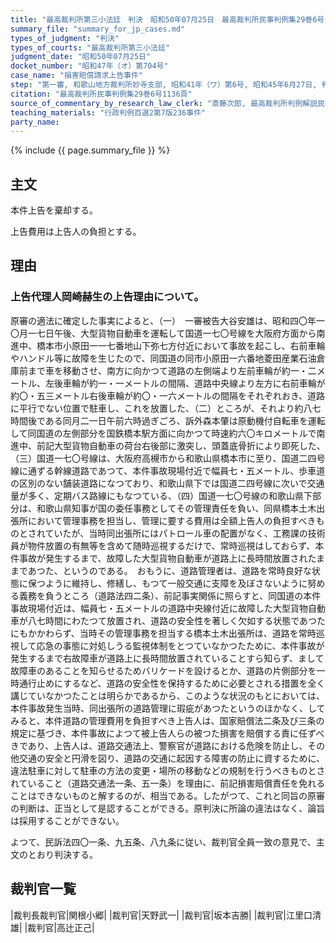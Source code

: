 ```yaml
---
title: "最高裁判所第三小法廷　判決　昭和50年07月25日　最高裁判所民事判例集29巻6号1136頁"
summary_file: "summary_for_jp_cases.md"
types_of_judgment: "判決"
types_of_courts: "最高裁判所第三小法廷"
judgment_date: "昭和50年07月25日"
docket_number: "昭和47年（オ）第704号"
case_name: "損害賠償請求上告事件"
step: "第一審, 和歌山地方裁判所妙寺支部, 昭和41年（ワ）第6号, 昭和45年6月27日, 判決|控訴審, 大阪高等裁判所, 昭和45年（ネ）第1122号, 昭和47年3月28日, 判決"
citation: "最高裁判所民事判例集29巻6号1136頁"
source_of_commentary_by_research_law_clerk: "斎藤次郎, 最高裁判所判例解説民事篇昭和50年度366頁"
teaching_materials: "行政判例百選2第7版236事件"
party_name:
---
```




{% include {{ page.summary_file }}  %}




## 主文



本件上告を棄却する。

上告費用は上告人の負担とする。





## 理由



### 上告代理人岡崎赫生の上告理由について。

原審の適法に確定した事実によると、（一）　一審被告大谷安雄は、昭和四〇年一〇月一七日午後、大型貨物自動車を運転して国道一七〇号線を大阪府方面から南進中、橋本市小原田一一七番地山下弥七方付近において事故を起こし、右前車輪やハンドル等に故障を生じたので、同国道の同市小原田一六番地菱田産業石油倉庫前まで車を移動させ、南方に向かつて道路の左側端より左前車輪が約一・二メートル、左後車輪が約一・一メートルの間隔、道路中央線より左方に右前車輪が約〇・五三メートル右後車輪が約〇・一六メートルの間隔をそれぞれおき、道路に平行でない位置で駐車し、これを放置した、（二）ところが、それより約八七時間後である同月二一日午前六時過ぎごろ、訴外森本肇は原動機付自転車を運転して同国道の左側部分を国鉄橋本駅方面に向かつて時速約六〇キロメートルで南進中、前記大型貨物自動車の荷台右後部に激突し、頭蓋底骨折により即死した、（三）国道一七〇号線は、大阪府高槻市から和歌山県橋本市に至り、国道二四号線に通ずる幹線道路であつて、本件事故現場付近で幅員七・五メートル、歩車道の区別のない舗装道路になつており、和歌山県下では国道二四号線に次いで交通量が多く、定期バス路線にもなつている、（四）国道一七〇号線の和歌山県下部分は、和歌山県知事が国の委任事務としてその管理責任を負い、同県橋本土木出張所において管理事務を担当し、管理に要する費用は全額上告人の負担すべきものとされていたが、当時同出張所にはパトロール車の配置がなく、工務課の技術員が物件放置の有無等を含めて随時巡視するだけで、常時巡視はしておらず、本件事故が発生するまで、故障した大型貨物自動車が道路上に長時間放置されたままであつた、というのである。　おもうに、道路管理者は、道路を常時良好な状態に保つように維持し、修繕し、もつて一般交通に支障を及ぼさないように努める義務を負うところ（道路法四二条）、前記事実関係に照らすと、同国道の本件事故現場付近は、幅員七・五メートルの道路中央線付近に故障した大型貨物自動車が八七時間にわたつて放置され、道路の安全性を著しく欠如する状態であつたにもかかわらず、当時その管理事務を担当する橋本土木出張所は、道路を常時巡視して応急の事態に対処しうる監視体制をとつていなかつたために、本件事故が発生するまで右故障車が道路上に長時間放置されていることすら知らず、まして故障車のあることを知らせるためバリケードを設けるとか、道路の片側部分を一時通行止めにするなど、道路の安全性を保持するために必要とされる措置を全く講じていなかつたことは明らかであるから、このような状況のもとにおいては、本件事故発生当時、同出張所の道路管理に瑕疵があつたというのほかなく、してみると、本件道路の管理費用を負担すべき上告人は、国家賠償法二条及び三条の規定に基づき、本件事故によつて被上告人らの被つた損害を賠償する責に任ずべきであり、上告人は、道路交通法上、警察官が道路における危険を防止し、その他交通の安全と円滑を図り、道路の交通に起因する障害の防止に資するために、違法駐車に対して駐車の方法の変更・場所の移動などの規制を行うべきものとされていること（道路交通法一条、五一条）を理由に、前記損害賠償責任を免れることはできないものと解するのが、相当である。したがつて、これと同旨の原審の判断は、正当として是認することができる。原判決に所論の違法はなく、論旨は採用することができない。

よつて、民訴法四〇一条、九五条、八九条に従い、裁判官全員一致の意見で、主文のとおり判決する。

## 裁判官一覧

|裁判長裁判官|関根小郷|
|裁判官|天野武一|
|裁判官|坂本吉勝|
|裁判官|江里口清雄|
|裁判官|高辻正己|





